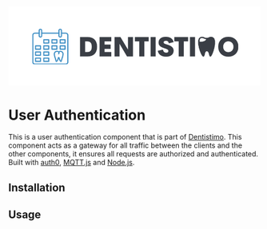 ![Logo](./img/Logo_Dentistimo.png "Dentistimo logo")

# User Authentication

This is a user authentication component that is part of [Dentistimo](https://git.chalmers.se/courses/dit355/dit356-2022/t-6/t6-project). This component acts as a gateway for all traffic between the clients and the other components, it ensures all requests are authorized and authenticated. Built with [auth0](https://auth0.com/), [MQTT.js](https://github.com/mqttjs) and [Node.js](https://nodejs.org/).

## Installation

## Usage

